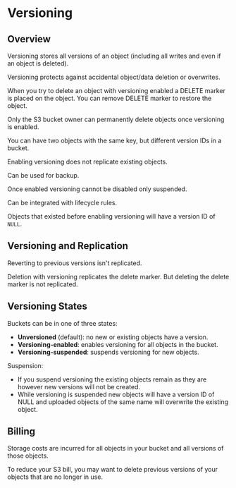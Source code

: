 # Versioning

## Overview

Versioning stores all versions of an object (including all writes and even if an object is deleted).

Versioning protects against accidental object/data deletion or overwrites.

When you try to delete an object with versioning enabled a DELETE marker is placed on the object. You can remove DELETE marker to restore the object.

Only the S3 bucket owner can permanently delete objects once versioning is enabled.

You can have two objects with the same key, but different version IDs in a bucket.

Enabling versioning does not replicate existing objects.

Can be used for backup.

Once enabled versioning cannot be disabled only suspended.

Can be integrated with lifecycle rules.

Objects that existed before enabling versioning will have a version ID of `NULL`.


## Versioning and Replication

Reverting to previous versions isn't replicated.

Deletion with versioning replicates the delete marker. But deleting the delete marker is not replicated.


## Versioning States

Buckets can be in one of three states:

- **Unversioned** (default): no new or existing objects have a version.
- **Versioning-enabled**: enables versioning for all objects in the bucket.
- **Versioning-suspended**: suspends versioning for new objects.

Suspension:
- If you suspend versioning the existing objects remain as they are however new versions will not be created.
- While versioning is suspended new objects will have a version ID of NULL and uploaded objects of the same name will overwrite the existing object.



## Billing

Storage costs are incurred for all objects in your bucket and all versions of those objects.

To reduce your S3 bill, you may want to delete previous versions of your objects that are no longer in use.
